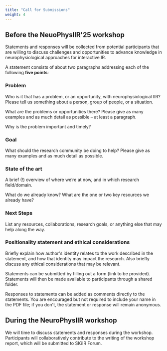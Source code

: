 ```yaml
---
title: "Call for Submissions"
weight: 4
---
```


## Before the NeuoPhysIIR'25 workshop
Statements and responses will be collected from potential participants that are willing to discuss challenges and opportunities to advance knowledge in neurophysiological approaches for interactive IR. 

A statement consists of about two paragraphs addressing each of the following **five points**:

### Problem

Who is it that has a problem, or an opportunity, with neurophysiological IIR? Please tell us something about a person, group of people, or a situation.

What are the problems or opportunities there? Please give as many examples and as much detail as possible – at least a paragraph. 

Why is the problem important and timely?

### Goal

What should the research community be doing to help? Please give as many examples and as much detail as possible.

### State of the art

A brief (!) overview of where we’re at now, and in which research field/domain.

What do we already know? What are the one or two key resources we already have?

### Next Steps

List any resources, collaborations, research goals, or anything else that may help along the way.

### Positionality statement and ethical considerations

Briefly explain how author's identity relates to the work described in the statement, and how that identity may impact the research. Also briefly discuss any ethical considerations that may be relevant.

Statements can be submitted by filling out a form (link to be provided). Statements will then be made available to participants through a shared folder.


Responses to statements can be added as comments directly to the statements. You are encouraged but not required to include your name in the PDF file; if you don't, the statement or response will remain anonymous.

## During the NeuroPhysIIR workshop

We will time to discuss statements and responses during the workshop. Participants will collaboratively contribute to the writing of the workshop report, which will be submitted to SIGIR Forum.
